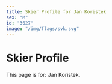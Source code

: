 ```yaml
---
title: Skier Profile for Jan Koristek
sex: "M"
id: "3627"
image: "/img/flags/svk.svg" 
---
```


# Skier Profile

This page is for: Jan Koristek.
    